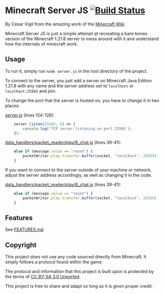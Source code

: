 Minecraft Server JS [![Build Status](https://api.travis-ci.com/cesars-pizza/Minecraft-Server-JS.png)](https://api.travis-ci.com/cesars-pizza/Minecraft-Server-JS)
======

By Cesar Vigil from the amazing work of the [Minecraft Wiki](minecraft.wiki)

Minecraft Server JS is just a simple attempt at recreating a bare bones version of the Minecraft 1.21.8 server to mess around with it and understand how the internals of minecraft work.

Usage
-----

To run it, simply run `node server.js` in the root directory of the project.

To connect to the server, you just add a server on Minecraft Java Edition 1.21.8 with any name and the server address set to `localhost` or `localhost:25565` and join.

To change the port that the server is hosted on, you have to change it in two places:

[server.js](https://github.com/cesars-pizza/Minecraft-Server-JS/blob/main/server.js) (lines 124-126):
```js
    server.listen(25565, () => {
        console.log('TCP server listening on port 25565');
    });
```
[data_handlers/packet_reader/play/8_chat.js](https://github.com/cesars-pizza/Minecraft-Server-JS/blob/main/data_handlers/packet_reader/play/8_chat.js) (lines 39-41):
```js
    else if (message.value == "reset") {
        packetWriter.play.transfer.buffer(socket, "localhost", 25565)
    }
```

If you want to connect to the server outside of your machine or network, adjust the server address accordingly, as well as changing it in the code.

[data_handlers/packet_reader/play/8_chat.js](https://github.com/cesars-pizza/Minecraft-Server-JS/blob/main/data_handlers/packet_reader/play/8_chat.js) (lines 39-41):
```js
    else if (message.value == "reset") {
        packetWriter.play.transfer.buffer(socket, "localhost", 25565)
    }
```

Features
-----
See [FEATURES.md](https://github.com/cesars-pizza/Minecraft-Server-JS/blob/main/FEATURES.md)

Copyright
-----
This project does not use any code sourced directly from Minecraft. It simply follows a protocol found within the game. 

The protocol and information that this project is built upon is protected by the terms of [CC BY-SA 3.0 Unported](https://creativecommons.org/licenses/by-sa/3.0).

This project is free to share and adapt so long as it is given proper credit.